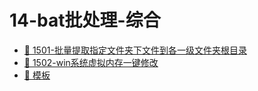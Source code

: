 # 14-bat批处理-综合

- [📄 1501-批量提取指定文件夹下文件到各一级文件夹根目录](/md/14-bat批处理-综合/1501-批量提取指定文件夹下文件到各一级文件夹根目录.md)
- [📄 1502-win系统虚拟内存一键修改](/md/14-bat批处理-综合/1502-win系统虚拟内存一键修改.md)
- [📄 模板](/md/14-bat批处理-综合/模板.md)
